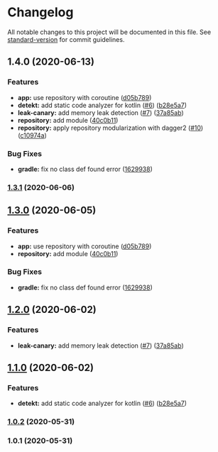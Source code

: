 # Changelog

All notable changes to this project will be documented in this file. See [standard-version](https://github.com/conventional-changelog/standard-version) for commit guidelines.

## 1.4.0 (2020-06-13)


### Features

* **app:** use repository with coroutine ([d05b789](https://github.com/mcauto/todolist-android/commit/d05b789ec388a2ae1a2ba74586482cfbf6f436eb))
* **detekt:** add static code analyzer for kotlin ([#6](https://github.com/mcauto/todolist-android/issues/6)) ([b28e5a7](https://github.com/mcauto/todolist-android/commit/b28e5a7f602ff7742760a5fa6849fb6a57f5c1e2))
* **leak-canary:** add memory leak detection ([#7](https://github.com/mcauto/todolist-android/issues/7)) ([37a85ab](https://github.com/mcauto/todolist-android/commit/37a85ab176e407c2076adfdc08a3f28389b0182b))
* **repository:** add module ([40c0b11](https://github.com/mcauto/todolist-android/commit/40c0b1174d9cafa06178b0d65f21e05d1a09f585))
* **repository:** apply repository modularization with dagger2 ([#10](https://github.com/mcauto/todolist-android/issues/10)) ([c10974a](https://github.com/mcauto/todolist-android/commit/c10974ac0d15faa106656e3c3c6fc2fab3feed5e))


### Bug Fixes

* **gradle:** fix no class def found error ([1629938](https://github.com/mcauto/todolist-android/commit/1629938029413093a1a0c1b2813588c98a85e974))

### [1.3.1](https://github.com/mcauto/todolist-android/compare/v1.3.0...v1.3.1) (2020-06-06)

## [1.3.0](https://github.com/mcauto/todolist-android/compare/v1.2.0...v1.3.0) (2020-06-05)


### Features

* **app:** use repository with coroutine ([d05b789](https://github.com/mcauto/todolist-android/commit/d05b789ec388a2ae1a2ba74586482cfbf6f436eb))
* **repository:** add module ([40c0b11](https://github.com/mcauto/todolist-android/commit/40c0b1174d9cafa06178b0d65f21e05d1a09f585))


### Bug Fixes

* **gradle:** fix no class def found error ([1629938](https://github.com/mcauto/todolist-android/commit/1629938029413093a1a0c1b2813588c98a85e974))

## [1.2.0](https://github.com/mcauto/todolist-android/compare/v1.1.0...v1.2.0) (2020-06-02)


### Features

* **leak-canary:** add memory leak detection ([#7](https://github.com/mcauto/todolist-android/issues/7)) ([37a85ab](https://github.com/mcauto/todolist-android/commit/37a85ab176e407c2076adfdc08a3f28389b0182b))

## [1.1.0](https://github.com/mcauto/todolist-android/compare/v1.0.2...v1.1.0) (2020-06-02)


### Features

* **detekt:** add static code analyzer for kotlin ([#6](https://github.com/mcauto/todolist-android/issues/6)) ([b28e5a7](https://github.com/mcauto/todolist-android/commit/b28e5a7f602ff7742760a5fa6849fb6a57f5c1e2))

### [1.0.2](https://github.com/mcauto/todolist-android/compare/v1.0.1...v1.0.2) (2020-05-31)

### 1.0.1 (2020-05-31)
